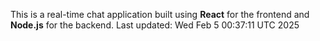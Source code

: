 This is a real-time chat application built using **React** for the frontend and **Node.js** for the backend.
Last updated: Wed Feb  5 00:37:11 UTC 2025
